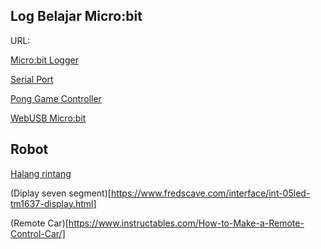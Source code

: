 ## Log Belajar Micro:bit 

URL: 

[Micro:bit Logger](http://www.suppertime.co.uk/blogmywiki/2016/06/microbit-logger/)

[Serial Port](https://support.microbit.org/support/solutions/articles/19000022103-outputing-serial-data-from-the-micro-bit-to-a-computer)

[Pong Game Controller](https://www.svetprogramiranja.com/processing_and_microbit.html)

[WebUSB Micro:bit](https://github.com/nkymut/microbit-webusb-p5js/tree/master)


## Robot 
[Halang rintang](https://www.robotique.tech/robotics/obstacle-avoiding-robot-using-microbit/)

(Diplay seven segment)[https://www.fredscave.com/interface/int-05led-tm1637-display.html]

(Remote Car)[https://www.instructables.com/How-to-Make-a-Remote-Control-Car/]

